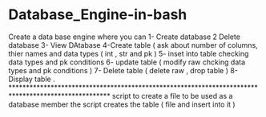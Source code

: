 # Database_Engine-in-bash
Create a data base engine where you can  1- Create database  2 Delete database  3- View DAtabase  4-Create table ( ask about number of columns, thier names and data types ( int , str and pk )  5- inset into table checking data types and pk conditions  6- update table ( modify raw chcking data types and pk conditions ) 7- Delete table ( delete raw , drop table )  8- Display table .   **************************************************************************************************** script to create a file to be used as a database member the script creates the table ( file and insert into it )

